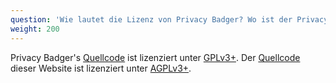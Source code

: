 ```yaml
---
question: 'Wie lautet die Lizenz von Privacy Badger? Wo ist der Privacy Badger Quellcode?'
weight: 200
---
```


Privacy Badger's [Quellcode](https://github.com/EFForg/privacybadger) ist lizenziert unter [GPLv3+](https://spdx.org/licenses/GPL-3.0-or-later.html). Der [Quellcode](https://github.com/EFForg/privacybadger-website) dieser Website ist lizenziert unter [AGPLv3+](https://spdx.org/licenses/AGPL-3.0-or-later.html).
